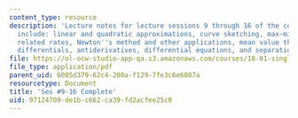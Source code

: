 ```yaml
---
content_type: resource
description: 'Lecture notes for lecture sessions 9 through 16 of the course.  Topics
  include: linear and quadratic approximations, curve sketching, max-min problems,
  related rates, Newton''s method and other applications, mean value theorem, inequalities,
  differentials, antiderivatives, differential equations, and separation of variables.'
file: https://ol-ocw-studio-app-qa.s3.amazonaws.com/courses/18-01-single-variable-calculus-fall-2006/97124709de1bc662ca39fd2acfee25c0_unit2_sept08.pdf
file_type: application/pdf
parent_uid: 6005d379-62c4-200a-f129-7fe3c6e6007a
resourcetype: Document
title: 'Ses #9-16 Complete'
uid: 97124709-de1b-c662-ca39-fd2acfee25c0
---
```

